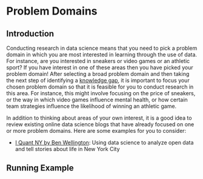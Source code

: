 # Problem Domains

## Introduction

Conducting research in data science means that you need to pick a problem domain
in which you are most interested in learning through the use of data. For
instance, are you interested in sneakers or video games or an athletic sport? If
you have interest in one of these areas then you have picked your problem
domain! After selecting a broad problem domain and then taking the next step of
identifying a [knowledge gap](/research-skills/knowledge-gaps/), it is important
to focus your chosen problem domain so that it is feasible for you to conduct
research in this area. For instance, this might involve focusing on the price of
sneakers, or the way in which video games influence mental health, or how
certain team strategies influence the likelihood of winning an athletic game.

In addition to thinking about areas of your own interest, it is a good idea to
review existing online data science blogs that have already focused on one or
more problem domains. Here are some examples for you to consider:

- [I Quant NY by Ben Wellington](https://iquantny.tumblr.com/): Using data
  science to analyze open data and tell stories about life in New York City

## Running Example
